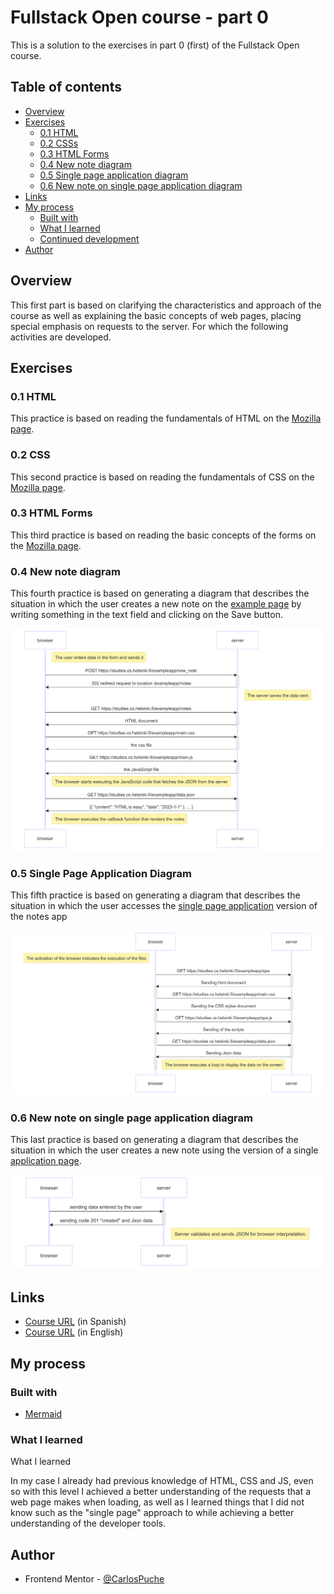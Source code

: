 # Fullstack Open course - part 0

This is a solution to the exercises in part 0 (first) of the Fullstack Open course.

## Table of contents

- [Overview](#overview)
- [Exercises](#exercises)
  - [0.1 HTML](#0.1-html)
  - [0.2 CSSs](#0.2-css)
  - [0.3 HTML Forms](#0.3-html-forms)
  - [0.4 New note diagram](#0.4-new-note-diagram)
  - [0.5 Single page application diagram](#0.5-single-page-application-diagram)
  - [0.6 New note on single page application diagram](#0.6-new-note-on-single-page-application-diagram)
- [Links](#links)
- [My process](#my-process)
  - [Built with](#built-with)
  - [What I learned](#what-i-learned)
  - [Continued development](#continued-development)
- [Author](#author)

## Overview

This first part is based on clarifying the characteristics and approach of the course as well as explaining the basic concepts of web pages, placing special emphasis on requests to the server. For which the following activities are developed.

## Exercises

### 0.1 HTML

This practice is based on reading the fundamentals of HTML on the [Mozilla page](https://developer.mozilla.org/es/docs/Learn/Getting_started_with_the_web/HTML_basics).


### 0.2 CSS

This second practice is based on reading the fundamentals of CSS on the [Mozilla page](https://developer.mozilla.org/es/docs/Learn/Getting_started_with_the_web/CSS_basics).


### 0.3 HTML Forms

This third practice is based on reading the basic concepts of the forms on the [Mozilla page](https://developer.mozilla.org/es/docs/Learn/Forms/Your_first_form).


### 0.4 New note diagram

This fourth practice is based on generating a diagram that describes the situation in which the user creates a new note on the [example page](https://studies.cs.helsinki.fi/exampleapp/notes) by writing something in the text field and clicking on the Save button.

![](./Diagrams/0.4%20New%20note%20diagram.png)


### 0.5 Single Page Application Diagram

This fifth practice is based on generating a diagram that describes the situation in which the user accesses the [single page application](https://studies.cs.helsinki.fi/exampleapp/spa.) version of the notes app

![](./Diagrams/0.5%20Single%20Page%20Application%20Diagram.png)


### 0.6 New note on single page application diagram

This last practice is based on generating a diagram that describes the situation in which the user creates a new note using the version of a single [application page](https://studies.cs.helsinki.fi/exampleapp/spa ).

![](./Diagrams/0.6%20New%20note%20in%20single%20page%20application%20diagram.png)


## Links

- [Course URL](https://fullstackopen.com/es/) (in Spanish)
- [Course URL](https://fullstackopen.com/en/) (in English)


## My process

### Built with

- [Mermaid](https://mermaid.js.org/#/)


### What I learned

What I learned

In my case I already had previous knowledge of HTML, CSS and JS, even so with this level I achieved a better understanding of the requests that a web page makes when loading, as well as I learned things that I did not know such as the "single page" approach to while achieving a better understanding of the developer tools.


## Author

- Frontend Mentor - [@CarlosPuche](https://www.frontendmentor.io/profile/CMP2007)